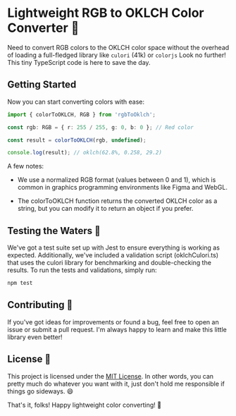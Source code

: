 # Lightweight RGB to OKLCH Color Converter 🎨

Need to convert RGB colors to the OKLCH color space without the overhead of
loading a full-fledged library like `culori` (41k) or `colorjs` Look no further!
This tiny TypeScript code is here to save the day.

## Getting Started

Now you can start converting colors with ease:

```typescript
import { colorToOKLCH, RGB } from 'rgbToOklch';

const rgb: RGB = { r: 255 / 255, g: 0, b: 0 }; // Red color

const result = colorToOKLCH(rgb, undefined);

console.log(result); // oklch(62.8%, 0.258, 29.2)
```

A few notes:

- We use a normalized RGB format (values between 0 and 1), which is common in
  graphics programming environments like Figma and WebGL.

- The colorToOKLCH function returns the converted OKLCH color as a string, but
  you can modify it to return an object if you prefer.

## Testing the Waters 🧪

We've got a test suite set up with Jest to ensure everything is working as
expected. Additionally, we've included a validation script (oklchCulori.ts) that
uses the culori library for benchmarking and double-checking the results. To run
the tests and validations, simply run:

```bash
npm test
```

## Contributing 🤝

If you've got ideas for improvements or found a bug, feel free to open an issue
or submit a pull request. I'm always happy to learn and make this little library
even better!

## License 📄

This project is licensed under the
[MIT License](https://opensource.org/license/MIT). In other words, you can
pretty much do whatever you want with it, just don't hold me responsible if
things go sideways. 😄

That's it, folks! Happy lightweight color converting! 🌈
